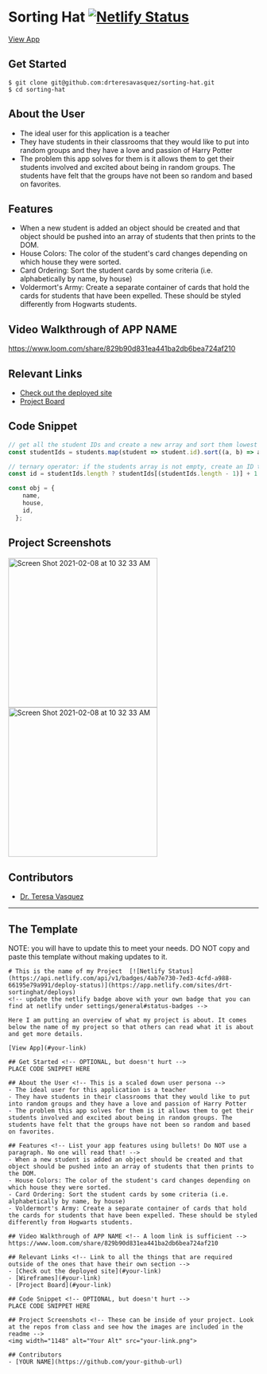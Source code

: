 # Sorting Hat  [![Netlify Status](https://api.netlify.com/api/v1/badges/580a50c7-4dcd-4ec2-8010-00097ad6abba/deploy-status)](https://app.netlify.com/sites/trinity-christiana-sorting-hat/deploys)

[View App](https://drt-sortinghat.netlify.app/)

## Get Started
```
$ git clone git@github.com:drteresavasquez/sorting-hat.git
$ cd sorting-hat
```

## About the User <!-- This is a scaled down user persona -->
- The ideal user for this application is a teacher
- They have students in their classrooms that they would like to put into random groups and they have a love and passion of Harry Potter
- The problem this app solves for them is it allows them to get their students involved and excited about being in random groups. The students have felt that the groups have not been so random and based on favorites.

## Features
- When a new student is added an object should be created and that object should be pushed into an array of students that then prints to the DOM.
- House Colors: The color of the student's card changes depending on which house they were sorted.
- Card Ordering: Sort the student cards by some criteria (i.e. alphabetically by name, by house)
- Voldermort's Army: Create a separate container of cards that hold the cards for students that have been expelled. These should be styled differently from Hogwarts students.

## Video Walkthrough of APP NAME
https://www.loom.com/share/829b90d831ea441ba2db6bea724af210

## Relevant Links
- [Check out the deployed site](https://trinity-christiana-sorting-hat.netlify.app/)
- [Project Board](#)

## Code Snippet
```javascript
// get all the student IDs and create a new array and sort them lowest to highest
const studentIds = students.map(student => student.id).sort((a, b) => a - b);

// ternary operator: if the students array is not empty, create an ID that is +1 of the last item in the array. Otherwise make the id 1
const id = studentIds.length ? studentIds[(studentIds.length - 1)] + 1 : 1;

const obj = {
    name,
    house,
    id,
  };
```

## Project Screenshots 
<img width="300" alt="Screen Shot 2021-02-08 at 10 32 33 AM" src="https://user-images.githubusercontent.com/29741570/107249441-fcdbc800-69f8-11eb-9256-9a2fa8a1caf0.png">
<img width="300" alt="Screen Shot 2021-02-08 at 10 32 33 AM" src="https://user-images.githubusercontent.com/29741570/107249441-fcdbc800-69f8-11eb-9256-9a2fa8a1caf0.png">


## Contributors
- [Dr. Teresa Vasquez](https://github.com/drteresavasquez?tab=repositories)

<hr>

## The Template
NOTE: you will have to update this to meet your needs. DO NOT copy and paste this template without making updates to it.

```
# This is the name of my Project  [![Netlify Status](https://api.netlify.com/api/v1/badges/4ab7e730-7ed3-4cfd-a988-66195e79a991/deploy-status)](https://app.netlify.com/sites/drt-sortinghat/deploys)
<!-- update the netlify badge above with your own badge that you can find at netlify under settings/general#status-badges -->

Here I am putting an overview of what my project is about. It comes below the name of my project so that others can read what it is about and get more details.

[View App](#your-link)

## Get Started <!-- OPTIONAL, but doesn't hurt -->
PLACE CODE SNIPPET HERE

## About the User <!-- This is a scaled down user persona -->
- The ideal user for this application is a teacher
- They have students in their classrooms that they would like to put into random groups and they have a love and passion of Harry Potter
- The problem this app solves for them is it allows them to get their students involved and excited about being in random groups. The students have felt that the groups have not been so random and based on favorites.

## Features <!-- List your app features using bullets! Do NOT use a paragraph. No one will read that! -->
- When a new student is added an object should be created and that object should be pushed into an array of students that then prints to the DOM.
- House Colors: The color of the student's card changes depending on which house they were sorted.
- Card Ordering: Sort the student cards by some criteria (i.e. alphabetically by name, by house)
- Voldermort's Army: Create a separate container of cards that hold the cards for students that have been expelled. These should be styled differently from Hogwarts students.

## Video Walkthrough of APP NAME <!-- A loom link is sufficient -->
https://www.loom.com/share/829b90d831ea441ba2db6bea724af210

## Relevant Links <!-- Link to all the things that are required outside of the ones that have their own section -->
- [Check out the deployed site](#your-link)
- [Wireframes](#your-link)
- [Project Board](#your-link)

## Code Snippet <!-- OPTIONAL, but doesn't hurt -->
PLACE CODE SNIPPET HERE

## Project Screenshots <!-- These can be inside of your project. Look at the repos from class and see how the images are included in the readme -->
<img width="1148" alt="Your Alt" src="your-link.png">

## Contributors
- [YOUR NAME](https://github.com/your-github-url)
```